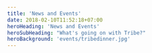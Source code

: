 ```yaml
---
title: 'News and Events'
date: 2018-02-10T11:52:18+07:00
heroHeading: 'News and Events'
heroSubHeading: "What's going on with Tribe?"
heroBackground: 'events/tribedinner.jpg'
---
```

